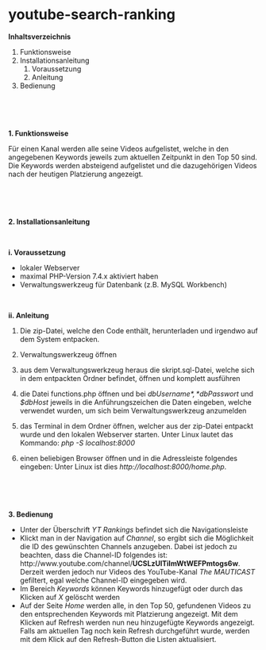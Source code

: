 # youtube-search-ranking



**Inhaltsverzeichnis**

1. Funktionsweise
2. Installationsanleitung
    1. Voraussetzung
    2. Anleitung
3. Bedienung

<br>
<br>
<br>

**1. Funktionsweise**

Für einen Kanal werden alle seine Videos aufgelistet, welche in den angegebenen Keywords jeweils zum aktuellen Zeitpunkt in den Top 50 sind. Die Keywords werden absteigend aufgelistet und die dazugehörigen Videos nach der heutigen Platzierung angezeigt.

<br>
<br>
<br>

**2. Installationsanleitung**

<br>

**i. Voraussetzung**

- lokaler Webserver
- maximal PHP-Version 7.4.x aktiviert haben
- Verwaltungswerkzeug für Datenbank (z.B. MySQL Workbench)

<br>

**ii. Anleitung**

1. Die zip-Datei, welche den Code enthält, herunterladen und irgendwo auf dem System entpacken.

2. Verwaltungswerkzeug öffnen

3. aus dem Verwaltungswerkzeug heraus die skript.sql-Datei, welche sich in dem entpackten Ordner befindet, öffnen und komplett ausführen

4. die Datei functions.php öffnen und bei *$dbUsername*, *$dbPasswort* und *$dbHost* jeweils in die Anführungszeichen die Daten eingeben, welche verwendet wurden, um sich beim Verwaltungswerkzeug anzumelden

5. das Terminal in dem Ordner öffnen, welcher aus der zip-Datei entpackt wurde und den lokalen Webserver starten. Unter Linux lautet das Kommando: *php -S localhost:8000*

6. einen beliebigen Browser öffnen und in die Adressleiste folgendes eingeben: Unter Linux ist dies *ht<span>tp://</span>localhost:8000/home.php*.

<br>
<br>
<br>

**3. Bedienung**

- Unter der Überschrift *YT Rankings* befindet sich die Navigationsleiste
- Klickt man in der Navigation auf *Channel*, so ergibt sich die Möglichkeit die ID des gewünschten Channels anzugeben. Dabei ist jedoch zu beachten, dass die Channel-ID folgendes ist: ht<span>tp://</span>ww<span>w.youtube.com</span>/channel/**UCSLzUlTiImWtWEFPmtogs6w**. Derzeit werden jedoch nur Videos des YouTube-Kanal *The MAUTICAST* gefiltert, egal welche Channel-ID eingegeben wird.
- Im Bereich *Keywords* können Keywords hinzugefügt oder durch das Klicken auf *X* gelöscht werden
- Auf der Seite *Home* werden alle, in den Top 50, gefundenen Videos zu den entsprechenden Keywords mit Platzierung angezeigt. Mit dem Klicken auf Refresh werden nun neu hinzugefügte Keywords angezeigt. Falls am aktuellen Tag noch kein Refresh durchgeführt wurde, werden mit dem Klick auf den Refresh-Button die Listen aktualisiert.
